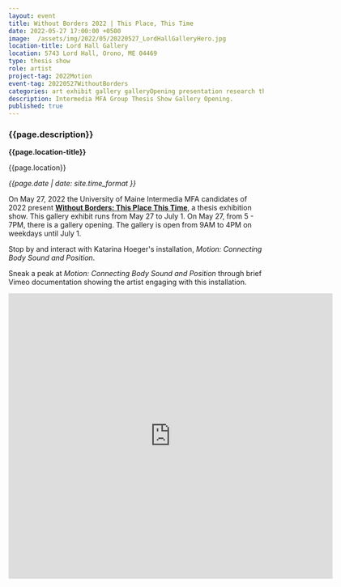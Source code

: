 ```yaml
---
layout: event
title: Without Borders 2022 | This Place, This Time
date: 2022-05-27 17:00:00 +0500
image:  /assets/img/2022/05/20220527_LordHallGalleryHero.jpg
location-title: Lord Hall Gallery
location: 5743 Lord Hall, Orono, ME 04469
type: thesis show
role: artist
project-tag: 2022Motion
event-tag: 20220527WithoutBorders
categories: art exhibit gallery galleryOpening presentation research thesis
description: Intermedia MFA Group Thesis Show Gallery Opening.
published: true
---
```

### {{page.description}}

**{{page.location-title}}**

{{page.location}}

*{{page.date | date: site.time_format }}*

On May 27, 2022 the University of Maine Intermedia MFA candidates of 2022 present [**Without Borders: This Place This Time**](https://intermedia.umaine.edu/this-place-this-time/), a thesis exhibition show.
This gallery exhibit runs from May 27 to July 1.
On May 27, from 5 - 7PM, there is a gallery opening.
The gallery is open from 9AM to 4PM on weekdays until July 1.


Stop by and interact with Katarina Hoeger's installation, *Motion: Connecting Body Sound and Position*.

Sneak a peak at *Motion: Connecting Body Sound and Position* through brief Vimeo documentation showing the artist engaging with this installation.
<iframe src="https://player.vimeo.com/video/725054121?h=0c58cecca6" width="640" height="564" frameborder="0" allow="autoplay; fullscreen" allowfullscreen></iframe>
